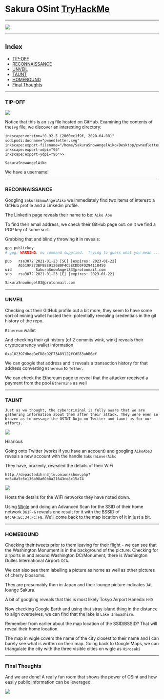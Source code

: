 # Sakura OSint [TryHackMe](https://tryhackme.com/room/sakura)


---

![](./.assets/logo.png)

---

## Index
- [TIP-OFF](#tip-off)
- [RECONNAISSANCE](#reconnaissance)
- [UNVEIL](#unveil)
- [TAUNT](#taunt)
- [HOMEBOUND](#homebound)
- [Final Thoughts](#final-thoughts)

---

### TIP-OFF

![](./.assets/sakurapwnedletter.png)

Notice that this is an `svg` file hosted on GitHub.
Examining the contents of the`svg` file, we discover an interesting directory:

```xml
inkscape:version="0.92.5 (2060ec1f9f, 2020-04-08)"
sodipodi:docname="pwnedletter.svg"
inkscape:export-filename="/home/SakuraSnowAngelAiko/Desktop/pwnedletter.png"
inkscape:export-xdpi="96"
inkscape:export-ydpi="96">>
```

`SakuraSnowAngelAiko`

We have a username!

---

### RECONNAISSANCE

Googling `SakuraSnowAngelAiko` we immediately find two items of interest: a GitHub profile and a Linkedin profile.

The Linkedin page reveals their name to be: `Aiko Abe`

To find their email address, we check their GitHub page out: on it we find a PGP key of some sort.

Grabbing that and blindly throwing it in reveals:

```bash
gpg publickey
# gpg: WARNING: no command supplied.  Trying to guess what you mean ...
```
```
pub   rsa3072 2021-01-23 [SC] [expires: 2023-01-22]
      A6519F273BF88E9126B0F4C5ECDD0FD294110450
uid           SakuraSnowAngel83@protonmail.com
sub   rsa3072 2021-01-23 [E] [expires: 2023-01-22]
```

`SakuraSnowAngel83@protonmail.com`

---

### UNVEIL

Checking out their GitHub profile out a bit more, they seem to have some sort of mining wallet hosted their: potentially revealing credentials in the git history of the repo.

`Ethereum` wallet

And checking their git history (of 2 commits wink, wink) reveals their cryptocurrency wallet information.

```
0xa102397dbeeBeFD8cD2F73A89122fCdB53abB6ef
```

We can google that address and it reveals a transaction history for that address converting `Ethereum` to `Tether`.

We can check the Ethereum page to reveal that the attacker received a payment from the pool `Ethermine` as well

---

### TAUNT

```
Just as we thought, the cybercriminal is fully aware that we are gathering information about them after their attack. They were even so brazen as to message the OSINT Dojo on Twitter and taunt us for our efforts.
```

![](./.assets/taunt.png)

Hilarious

Going onto Twitter (works if you have an account) and googling `AikoAbe3` reveals a new account with the handle `SakuraLoverAiko`

They have, brazenly, revealed the details of their WiFi

```
http://depastedihrn3jtw.onion/show.php?md5=0a5c6e136a98a60b8a21643ce8c15a74
```

![](./.assets/deeppaste.png)

Hosts the details for the WiFi networks they have noted down.

Using [Wigle](https://wigle.net) and doing an Advanced Scan for the SSID of their home network `DK1F-G` reveals one result for it with the BSSID of `84:AF:EC:34:FC:F8`. We'll come back to the map location of it in just a bit.

---

### HOMEBOUND

Checking their tweets prior to them leaving for their flight - we can see that the Washington Monument is in the background of the picture. Checking for airports in and around Washington DC/Monument, there is Washington Dulles International Airport: `DCA`.

We can also see them labelling a picture as home as well as other pictures of cherry blossoms.

They are presumably then in Japan and their lounge picture indicates `JAL` lounge Sakura.

A bit of googling reveals that this is most likely Tokyo Airport Haneda: `HND`

Now checking Google Earth and using that stray island thing in the distance to align overselves, we can find that the lake is `Lake Inawashiro`.

Remember from earlier about the map location of the SSID/BSSID? That will reveal their home location.

The map in wigle covers the name of the city closest to their name and I can barely see what is written on their map. Going back to Google Maps, we can triangulate the city with the three visible cities on wigle as `Hirosaki`

---

### Final Thoughts

And we are done! A really fun room that shows the power of OSint and how easily public information can be leveraged.

![](./.assets/cherryblossom.png)
